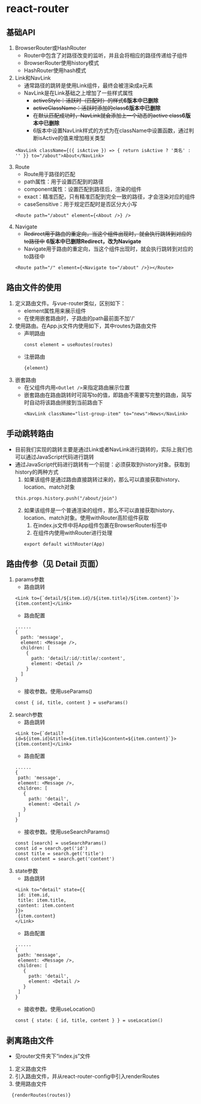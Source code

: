 # react-router

## 基础API
1. BrowserRouter或HashRouter
   * Router中包含了对路径改变的监听，并且会将相应的路径传递给子组件
   * BrowserRouter使用history模式
   * HashRouter使用hash模式
2. Link和NavLink
   * 通常路径的跳转是使用Link组件，最终会被渲染成a元素
   * NavLink是在Link基础之上增加了一些样式属性
     * ~~activeStyle：活跃时（匹配时）的样式~~**6版本中已删除**
     * ~~activeClassName：活跃时添加的class~~**6版本中已删除**
     * ~~在默认匹配成功时，NavLink就会添加上一个动态的active class~~**6版本中已删除**
     * 6版本中设置NavLink样式的方式为在className中设置函数，通过判断isActive的值来增加相关类型
   ```
   <NavLink className={({ isActive }) => { return isActive ? '类名' : '' }} to="/about">About</NavLink>
   ```
3. Route
   * Route用于路径的匹配
   * path属性：用于设置匹配到的路径
   * component属性：设置匹配到路径后，渲染的组件
   * exact：精准匹配，只有精准匹配到完全一致的路径，才会渲染对应的组件
   * caseSensitive：用于规定匹配时是否区分大小写
   ```
   <Route path="/about" element={<About />} />
   ```
4. Navigate
   * ~~Redirect用于路由的重定向，当这个组件出现时，就会执行跳转到对应的to路径中~~ **6版本中已删除Redirect，改为Navigate**
   * Navigate用于路由的重定向，当这个组件出现时，就会执行跳转到对应的to路径中
   ```
   <Route path="/" element={<Navigate to="/about" />}></Route>
   ```

## 路由文件的使用
1. 定义路由文件。与vue-router类似，区别如下：
   * element属性用来展示组件
   * 在使用嵌套路由时，子路由的path最前面不加'/'
2. 使用路由。在App.js文件内使用如下，其中routes为路由文件
   * 声明路由
      ```
      const element = useRoutes(routes)
      ```
   * 注册路由
      ```
      {element}
      ```
3. 嵌套路由
   * 在父组件内用``` <Outlet /> ```来指定路由展示位置
   * 嵌套路由在路由跳转时可简写to的值，即路由不需要写完整的路由，简写时自动将该路由拼接到当前路由下
     ```
     <NavLink className="list-group-item" to="news">News</NavLink>
     ```

## 手动跳转路由
* 目前我们实现的跳转主要是通过Link或者NavLink进行跳转的，实际上我们也可以通过JavaScript代码进行跳转
* 通过JavaScript代码进行跳转有一个前提：必须获取到history对象。获取到history的两种方式
   1. 如果该组件是通过路由直接跳转过来的，那么可以直接获取history、location、match对象
    ```
    this.props.history.push("/about/join")
    ```
   2. 如果该组件是一个普通渲染的组件，那么不可以直接获取history、location、match对象。使用withRouter高阶组件获取
      1. 在index.js文件中将App组件包裹在BrowserRouter标签中
      2. 在组件内使用withRouter进行处理
       ```
       export default withRouter(App)
       ```

## 路由传参（见 Detail 页面）
1. params参数
   * 路由跳转
   ```
   <Link to={`detail/${item.id}/${item.title}/${item.content}`}>{item.content}</Link>
   ```
   * 路由配置
   ```
   ......
   {
     path: 'message',
     element: <Message />,
     children: [
       {
         path: 'detail/:id/:title/:content',
         element: <Detail />
       }
     ]
   }
   ```
   * 接收参数。使用useParams()
   ```
   const { id, title, content } = useParams()
   ```
2. search参数
   * 路由跳转
   ```
   <Link to={`detail?id=${item.id}&title=${item.title}&content=${item.content}`}>{item.content}</Link>
   ```
   * 路由配置
   ```
   ......
   {
    path: 'message',
    element: <Message />,
    children: [
      {
        path: 'detail',
        element: <Detail />
      }
    ]
   }
   ```
   * 接收参数。使用useSearchParams()
   ```
   const [search] = useSearchParams()
   const id = search.get('id')
   const title = search.get('title')
   const content = search.get('content')
   ```
3. state参数
   * 路由跳转
   ```
   <Link to="detail" state={{
    id: item.id,
    title: item.title,
    content: item.content
   }}>
    {item.content}
   </Link>
   ```
   * 路由配置
   ```
   ......
   {
    path: 'message',
    element: <Message />,
    children: [
      {
        path: 'detail',
        element: <Detail />
      }
    ]
   }
   ```
   * 接收参数。使用useLocation()
   ```
   const { state: { id, title, content } } = useLocation()
   ```

## 剥离路由文件
* 见router文件夹下“index.js”文件
1. 定义路由文件
2. 引入路由文件，并从react-router-config中引入renderRoutes
3. 使用路由文件
  ```
    {renderRoutes(routes)}
  ```